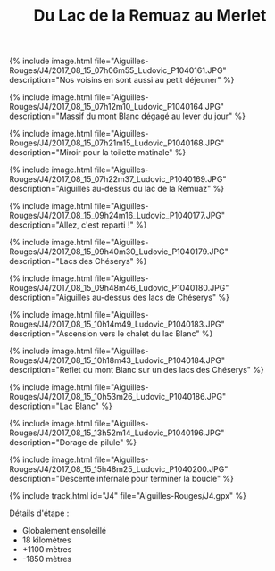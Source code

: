 ﻿---
title: "Du Lac de la Remuaz au Merlet"
permalink: /Aiguilles-Rouges/J4/
sidebar:
  nav: "aiguilles_rouges"
enable_tracks: true
---

{% include image.html file="Aiguilles-Rouges/J4/2017_08_15_07h06m55_Ludovic_P1040161.JPG" description="Nos voisins en sont aussi au petit déjeuner" %}

{% include image.html file="Aiguilles-Rouges/J4/2017_08_15_07h12m10_Ludovic_P1040164.JPG" description="Massif du mont Blanc dégagé au lever du jour" %}

{% include image.html file="Aiguilles-Rouges/J4/2017_08_15_07h21m15_Ludovic_P1040168.JPG" description="Miroir pour la toilette matinale" %}

{% include image.html file="Aiguilles-Rouges/J4/2017_08_15_07h22m37_Ludovic_P1040169.JPG" description="Aiguilles au-dessus du lac de la Remuaz" %}

{% include image.html file="Aiguilles-Rouges/J4/2017_08_15_09h24m16_Ludovic_P1040177.JPG" description="Allez, c'est reparti !" %}

{% include image.html file="Aiguilles-Rouges/J4/2017_08_15_09h40m30_Ludovic_P1040179.JPG" description="Lacs des Chéserys" %}

{% include image.html file="Aiguilles-Rouges/J4/2017_08_15_09h48m46_Ludovic_P1040180.JPG" description="Aiguilles au-dessus des lacs de Chéserys" %}

{% include image.html file="Aiguilles-Rouges/J4/2017_08_15_10h14m49_Ludovic_P1040183.JPG" description="Ascension vers le chalet du lac Blanc" %}

{% include image.html file="Aiguilles-Rouges/J4/2017_08_15_10h18m43_Ludovic_P1040184.JPG" description="Reflet du mont Blanc sur un des lacs des Chéserys" %}

{% include image.html file="Aiguilles-Rouges/J4/2017_08_15_10h53m26_Ludovic_P1040186.JPG" description="Lac Blanc" %}

{% include image.html file="Aiguilles-Rouges/J4/2017_08_15_13h52m14_Ludovic_P1040196.JPG" description="Dorage de pilule" %}

{% include image.html file="Aiguilles-Rouges/J4/2017_08_15_15h48m25_Ludovic_P1040200.JPG" description="Descente infernale pour terminer la boucle" %}

{% include track.html id="J4" file="Aiguilles-Rouges/J4.gpx" %}

Détails d'étape :
* Globalement ensoleillé
* 18 kilomètres
* +1100 mètres
* -1850 mètres
